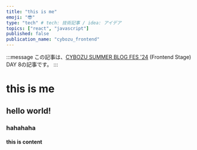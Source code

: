 ```yaml
---
title: "this is me"
emoji: "😎"
type: "tech" # tech: 技術記事 / idea: アイデア
topics: ["react", "javascript"]
published: false
publication_name: "cybozu_frontend"
---
```


:::message
この記事は、[CYBOZU SUMMER BLOG FES '24](https://cybozu.github.io/summer-blog-fes-2024/) (Frontend Stage) DAY 8の記事です。
:::

# this is me

## hello world!

### hahahaha

#### this is content
